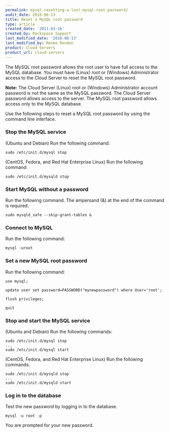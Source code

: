 ```yaml
---
permalink: mysql-resetting-a-lost-mysql-root-password/
audit_date: 2016-06-13
title: Reset a MySQL root password
type: article
created_date: '2011-03-16'
created_by: Rackspace Support
last_modified_date: '2016-06-13'
last_modified_by: Renee Rendon
product: Cloud Servers
product_url: cloud-servers
---
```


The MySQL root password allows the root user to have full access to the MySQL database. You must have (Linux) root or (Windows) Administrator access to the Cloud Server to reset the MySQL root password. 

**Note:** The Cloud Server (Linux) root or (Windows) Administrator account password is not the same as the MySQL password.  The Cloud Server password allows access to the server. The MySQL root password allows access only to the MySQL database.

Use the following steps to reset a MySQL root password by using the command line interface.

### Stop the MySQL service
(Ubuntu and Debian) Run the following command:

    sudo /etc/init.d/mysql stop
    
(CentOS, Fedora, and Red Hat Enterprise Linux) Run the following command:

    sudo /etc/init.d/mysqld stop

### Start MySQL without a password
Run the following command. The ampersand (&) at the end of the command is required.

    sudo mysqld_safe --skip-grant-tables &

### Connect to MySQL 
Run the following command:

    mysql -uroot

### Set a new MySQL root password
Run the following command:

    use mysql;

    update user set password=PASSWORD("mynewpassword") where User='root';

    flush privileges;

    quit
    
### Stop and start the MySQL service
(Ubuntu and Debian) Run the following commands:

    sudo /etc/init.d/mysql stop
    ...
    sudo /etc/init.d/mysql start
    
(CentOS, Fedora, and Red Hat Enterprise Linux) Run the following commands:

    sudo /etc/init.d/mysqld stop
    ...
    sudo /etc/init.d/mysqld start

### Log in to the database

Test the new password by logging in to the database.

    mysql -u root -p

You are prompted for your new password.
